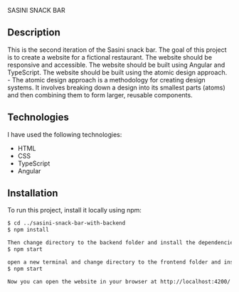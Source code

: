 SASINI SNACK BAR

## Description
This is the second iteration of the Sasini snack bar. The goal of this project is to create a website for a fictional restaurant. The website should be responsive and accessible. The website should be built using Angular and TypeScript.
The website should be built using the atomic design approach. - The atomic design approach is a methodology for creating design systems. It involves breaking down a design into its smallest parts (atoms) and then combining them to form larger, reusable components.

## Technologies

I have used the following technologies:
- HTML
- CSS
- TypeScript
- Angular

## Installation
To run this project, install it locally using npm:

```bash
$ cd ../sasini-snack-bar-with-backend
$ npm install

Then change directory to the backend folder and install the dependencies for the backend
$ npm start

open a new terminal and change directory to the frontend folder and install the dependencies for the frontend
$ npm start

Now you can open the website in your browser at http://localhost:4200/
```


